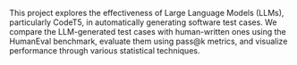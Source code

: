 This project explores the effectiveness of Large Language Models (LLMs), particularly CodeT5, in automatically generating software test cases. 
We compare the LLM-generated test cases with human-written ones using the HumanEval benchmark, evaluate them using pass@k metrics, and visualize performance through various statistical techniques.

